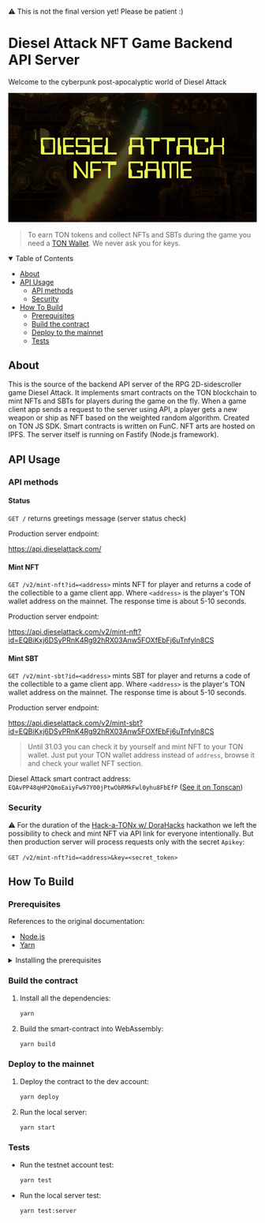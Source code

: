 :warning: This is not the final version yet! Please be patient :)

# Diesel Attack NFT Game Backend API Server

Welcome to the cyberpunk post-apocalyptic world of Diesel Attack

![Diesel Attack NFT Game banner 960x498](/docs/img/diesel-attack-banner_960x498.jpg)


>To earn TON tokens and collect NFTs and SBTs during the game you need a [TON Wallet](https://ton.org/en/wallets). We never ask you for keys.


<details open="open">
<summary>Table of Contents</summary>

- [About](#about)
- [API Usage](#api-usage)
    - [API methods](#api-methods)
    - [Security](#security)
- [How To Build](#how-to-build)
    - [Prerequisites](#prerequisites)
    - [Build the contract](#build-the-contract)
    - [Deploy to the mainnet](#deploy-to-the-mainnet)
    - [Tests](#tests)



</details>

## About

This is the source of the backend API server of the RPG 2D-sidescroller game Diesel Attack. It implements smart contracts on the TON blockchain to mint NFTs and SBTs for players during the game on the fly. When a game client app sends a request to the server using API, a player gets a new weapon or ship as NFT based on the weighted random algorithm. Created on TON JS SDK. Smart contracts is written on FunC. NFT arts are hosted on IPFS. The server itself is running on Fastify (Node.js framework).

## API Usage



### API methods

#### Status

`GET /` returns greetings message (server status check)

Production server endpoint:

https://api.dieselattack.com/

#### Mint NFT

`GET /v2/mint-nft?id=<address>` mints NFT for player and returns a code of the collectible to a game client app. Where `<address>` is the player's TON wallet address on the mainnet. The response time is about 5-10 seconds.

Production server endpoint:

https://api.dieselattack.com/v2/mint-nft?id=EQBiKxj6DSyPRnK4Rg92hRX03Anw5FOXfEbFj6uTnfyln8CS


#### Mint SBT

`GET /v2/mint-sbt?id=<address>` mints SBT for player and returns a code of the collectible to a game client app. Where `<address>` is the player's TON wallet address on the mainnet. The response time is about 5-10 seconds.

Production server endpoint:

https://api.dieselattack.com/v2/mint-sbt?id=EQBiKxj6DSyPRnK4Rg92hRX03Anw5FOXfEbFj6uTnfyln8CS

>Until 31.03 you can check it by yourself and mint NFT to your TON wallet. Just put your TON wallet address instead of `address`, browse it and check your wallet NFT section.

Diesel Attack smart contract address: `EQAvPP48qHP2QmoEaiyFw97Y00jPtwObRMkFwl0yhu8FbEfP` ([See it on Tonscan](https://tonscan.org/address/EQAvPP48qHP2QmoEaiyFw97Y00jPtwObRMkFwl0yhu8FbEfP#transactions))

### Security

:warning: For the duration of the [Hack-a-TONx w/ DoraHacks](https://dorahacks.io/hackathon/hack-a-tonx/detail) hackathon we left the possibility to check and mint NFT via API link for everyone intentionally.
But then production server will process requests only with the secret `Apikey`:

`GET /v2/mint-nft?id=<address>&key=<secret_token>`

## How To Build

### Prerequisites

References to the original documentation:

- [Node.js](https://nodejs.org/en/download/package-manager/)
- [Yarn](https://yarnpkg.com/getting-started/install)

<details>
<summary>Installing the prerequisites</summary>
</details>


### Build the contract

1. Install all the dependencies:
    ```sh
    yarn
    ```

2. Build the smart-contract into WebAssembly:
    ```sh
    yarn build
    ```


### Deploy to the mainnet

1. Deploy the contract to the dev account:
    ```sh
    yarn deploy
    ```

2. Run the local server:
    ```sh
    yarn start
    ```


### Tests

- Run the testnet account test:
    ```sh
    yarn test
    ```

- Run the local server test:
    ```sh
    yarn test:server
    ```
